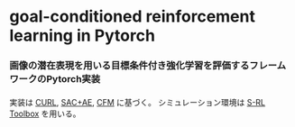 # goal-conditioned reinforcement learning in Pytorch
### 画像の潜在表現を用いる目標条件付き強化学習を評価するフレームワークのPytorch実装

#### 
実装は [CURL](https://github.com/MishaLaskin/curl), [SAC+AE](https://github.com/denisyarats/pytorch_sac_ae), [CFM](https://github.com/wilson1yan/contrastive-forward-model) に基づく。
シミュレーション環境は [S-RL Toolbox](https://github.com/araffin/robotics-rl-srl) を用いる。

